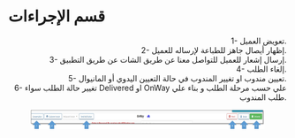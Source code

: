 # قسم الإجراءات

<p align="right">1- تعويض العميل.
<br>2- إظهار أيصال جاهز للطباعة لإرساله للعميل.
<br>3- إرسال إشعار للعميل للتواصل معنا عن طريق الشات عن طريق التطبيق.
<br>4- إلغاء الطلب.
<br>5- تعيين مندوب او تغيير المندوب في حالة التعيين اليدوي أو المانيوال.
<br>6- تغيير حالة الطلب سواء Delivered او OnWay علي حسب مرحلة الطلب و بناء علي طلب المندوب.</p>

<figure><img src="../../../../.gitbook/assets/Actions.jpg" alt=""><figcaption></figcaption></figure>
